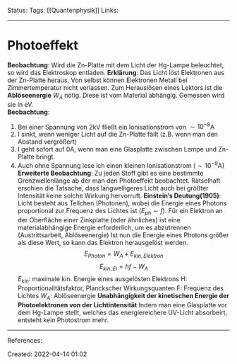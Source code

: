 Status:
Tags: [[Quantenphysik]]
Links:
___
# Photoeffekt
**Beobachtung**: 
Wird die Zn-Platte mit dem Licht der Hg-Lampe beleuchtet, so wird das Elektroskop entladen.
**Erklärung**:
Das Licht löst Elektronen aus der Zn-Platte heraus. Von selbst können Elektronen Metall bei Zimmertemperatur nicht verlassen. Zum Herauslösen eines Lektors ist die **Ablöseenergie** $W_A$ nötig. Diese ist vom Material abhängig. Gemessen wird sie in eV.  
**Beobachtung**:
1. Bei einer Spannung von 2kV fließt ein Ionisationstrom von $\sim 10^{-8}$A
2. I sinkt, wenn weniger Licht auf die Zn-Platte fällt (z.B. wenn man den Abstand vergrößert)
3. I geht sofort auf 0A, wenn man eine Glasplatte zwischen Lampe und Zn-Platte bringt.
4. Auch ohne Spannung lese ich einen kleinen Ionisationstrom ($\sim 10^{-9}$A)
**Erweiterte Beobachtung**:
Zu jeden Stoff gibt es eine bestimmte Grenzwellenlänge ab der man den Photoeffekt beobachtet. Rätselhaft erschien die Tatsache, dass langwelligeres Licht auch bei größter Intensität keine solche Wirkung hervorruft.
**Einstein’s Deutung(1905)**:
Licht besteht aus Teilchen (Photonen), wobei die Energie eines Photons proportional zur Frequenz des Lichtes ist ($E_{ph}\sim f$). Für ein Elektron an der Oberfläche einer Zinkplatte (oder ähnliches) ist eine materialabhängige Energie erforderlich, um es abzutrennen (Austrittsarbeit, Ablöseenergie)
Ist nun die Energie eines Photons größer als diese Wert, so kann das Elektron herausgelöst werden.
$$E_{Photon}= W_A + E_{kin,Elektron}$$
$$E_{kin,El}=hf-W_A$$
$E_{kin}$: maximale kin. Energie eines ausgelösten Elektrons
H: Proportionalitätsfaktor, Planckscher Wirkungsquanten
F: Frequenz des Lichtes
$W_A$: Ablöseenergie
**Unabhängigkeit der kinetischen Energie der Photoelektronen von der Lichtintensität**
Indem man eine Glasplatte vor dem Hg-Lampe stellt, welches das energiereichere UV-Licht absorbeirt, entsteht kein Photostrom mehr.
___
References:

Created: 2022-04-14 01:02